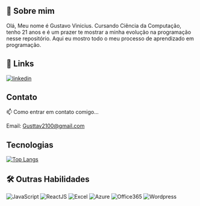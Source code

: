 
## 🚀 Sobre mim
Olá, Meu nome é Gustavo Vinicius. Cursando Ciência da Computação, tenho 21 anos e é um prazer te mostrar a minha evolução na programação nesse repositório.
Aqui eu mostro todo o meu processo de aprendizado em programação.


## 🔗 Links

[![linkedin](https://img.shields.io/badge/linkedin-0A66C2?style=for-the-badge&logo=linkedin&logoColor=white)](https://www.linkedin.com/in/gustavovinicius/)

## Contato



📫 Como entrar em contato comigo...

Email: Gusttav2100@gmail.com


## Tecnologias
[![Top Langs](https://github-readme-stats.vercel.app/api/top-langs/?username=gusttav21)](https://github.com/gusttav21)

## 🛠 Outras Habilidades
![JavaScript](https://img.shields.io/badge/JavaScript-323330?style=for-the-badge&logo=javascript&logoColor=F7DF1E)
![ReactJS](https://img.shields.io/badge/React-20232A?style=for-the-badge&logo=react&logoColor=61DAFB)
![Excel](https://img.shields.io/badge/Microsoft_Excel-217346?style=for-the-badge&logo=microsoft-excel&logoColor=white)
![Azure](https://img.shields.io/badge/Microsoft_Azure-0089D6?style=for-the-badge&logo=microsoft-azure&logoColor=white)
![Office365](	https://img.shields.io/badge/Microsoft_Office-D83B01?style=for-the-badge&logo=microsoft-office&logoColor=white)
![Wordpress](https://img.shields.io/badge/Wordpress-21759B?style=for-the-badge&logo=wordpress&logoColor=white)
